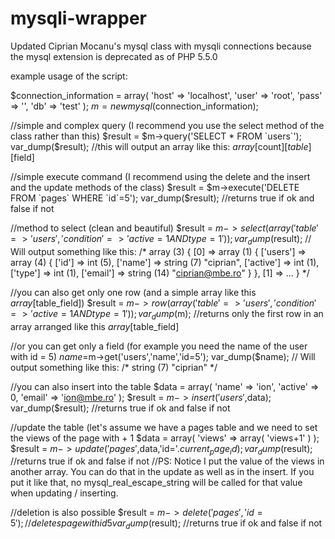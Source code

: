 mysqli-wrapper
==============

Updated Ciprian Mocanu's mysql class with mysqli connections because the mysql extension is deprecated as of PHP 5.5.0

example usage of the script: 



$connection_information = array(
	'host' => 'localhost',
	'user' => 'root',
	'pass' => '',
	'db' => 'test'
);
$m = new mysql($connection_information);
 
//simple and complex query (I recommend you use the select method of the class rather than this)
$result = $m->query('SELECT * FROM `users`');
var_dump($result);
//this will output an array like this: $array[$count][$table][$field]
 
//simple execute command (I recommend using the delete and the insert and the update methods of the class)
$result = $m->execute('DELETE FROM `pages` WHERE `id`=5');
var_dump($result); //returns true if ok and false if not
 
//method to select (clean and beautiful)
$result = $m->select(array(
	'table' => 'users',
	'condition' => 'active=1 AND type=1'
));
var_dump($result);
// Will output something like this:
/*
array (3) {
	[0] => array (1) {
		['users'] => array (4) {
			['id'] => int (5),
			['name'] => string (7) "ciprian",
			['active'] => int (1),
			['type'] => int (1),
			['email'] => string (14) "ciprian@mbe.ro"
		}
	},
	[1] => ...
}
*/
 
//you can also get only one row (and a simple array like this $array[$table_field])
$result = $m->row(array(
	'table' => 'users',
	'condition' => 'active=1 AND type=1'
));
var_dump($m); //returns only the first row in an array arranged like this $array[$table_field]
 
//or you can get only a field (for example you need the name of the user with id = 5)
$name=$m->get('users','name','id=5');
var_dump($name);
// Will output something like this:
/*
string (7) "ciprian"
*/
 
//you can also insert into the table
$data = array(
	'name' => 'ion',
	'active' => 0,
	'email' => 'ion@mbe.ro'
);
$result = $m->insert('users',$data);
var_dump($result); //returns true if ok and false if not
 
//update the table (let's assume we have a pages table and we need to set the views of the page with + 1
$data = array(
	'views' => array( 'views+1' )
);
$result = $m->update('pages',$data,'id='.$current_page_id);
var_dump($result); //returns true if ok and false if not
//PS: Notice I put the value of the views in another array. You can do that in the update as well as in the insert. If you put it like that, no mysql_real_escape_string will be called for that value when updating / inserting.
 
//deletion is also possible
$result = $m->delete('pages','id=5'); //deletes page with id 5
var_dump($result); //returns true if ok and false if not
